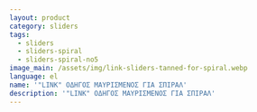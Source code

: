 ```yaml
---
layout: product
category: sliders
tags:
  - sliders
  - sliders-spiral
  - sliders-spiral-no5
image_main: /assets/img/link-sliders-tanned-for-spiral.webp
language: el
name: '"LINK" ΟΔΗΓΟΣ ΜΑΥΡΙΣΜΕΝΟΣ ΓΙΑ ΣΠΙΡΑΛ'
description: '"LINK" ΟΔΗΓΟΣ ΜΑΥΡΙΣΜΕΝΟΣ ΓΙΑ ΣΠΙΡΑΛ'
---
```

